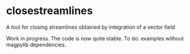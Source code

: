 # closestreamlines
A tool for closing streamlines obtained by integration of a vector field

Work in progress. The code is now quite stable.
To do: examples without magpylib dependencies.
